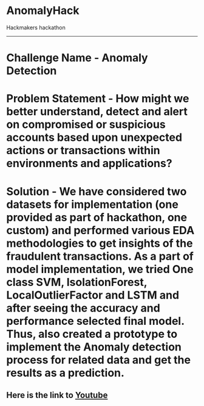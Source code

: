 # AnomalyHack
Hackmakers hackathon

-----------------------------------------

# Challenge Name - Anomaly Detection
# Problem Statement - How might we better understand, detect and alert on compromised or suspicious accounts based upon unexpected actions or transactions within environments and applications?
# Solution - We have considered two datasets for implementation (one provided as part of hackathon, one custom) and performed various EDA methodologies to get insights of the fraudulent transactions. As a part of model implementation, we tried One class SVM, IsolationForest, LocalOutlierFactor and LSTM and after seeing the accuracy and performance selected final model. Thus, also created a prototype to implement the Anomaly detection process for related data and get the results as a prediction.

## Here is the link to [Youtube](https://youtu.be/k9ndUcYSnr4)
